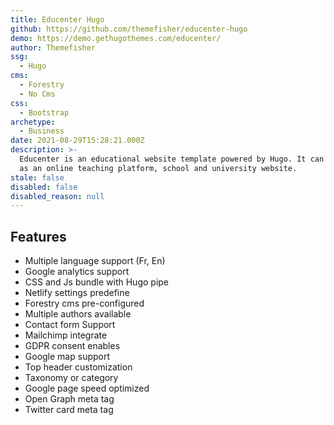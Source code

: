 ```yaml
---
title: Educenter Hugo
github: https://github.com/themefisher/educenter-hugo
demo: https://demo.gethugothemes.com/educenter/
author: Themefisher
ssg:
  - Hugo
cms:
  - Forestry
  - No Cms
css:
  - Bootstrap
archetype:
  - Business
date: 2021-08-29T15:28:21.000Z
description: >-
  Educenter is an educational website template powered by Hugo. It can be used
  as an online teaching platform, school and university website.
stale: false
disabled: false
disabled_reason: null
---
```


## Features
* Multiple language support (Fr, En)
* Google analytics support
* CSS and Js bundle with Hugo pipe
* Netlify settings predefine
* Forestry cms pre-configured
* Multiple authors available
* Contact form Support
* Mailchimp integrate
* GDPR consent enables
* Google map support
* Top header customization
* Taxonomy or category
* Google page speed optimized
* Open Graph meta tag
* Twitter card meta tag